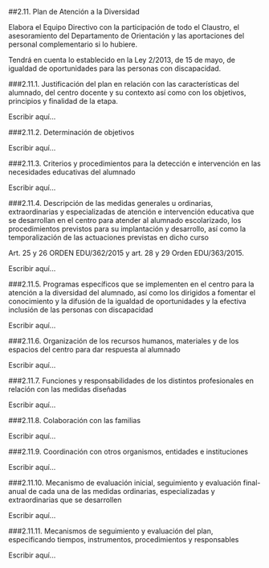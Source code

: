 ##2.11. Plan de Atención a la Diversidad

Elabora el Equipo Directivo con la participación de todo el Claustro, el asesoramiento del Departamento de Orientación y las aportaciones del personal complementario si lo hubiere.

Tendrá en cuenta lo establecido en la Ley 2/2013, de 15 de mayo, de igualdad de oportunidades para las personas con discapacidad.

###2.11.1. Justificación del plan en relación con las características del alumnado, del centro docente y su contexto así como con los objetivos, principios y finalidad de la etapa.

Escribir aquí...

###2.11.2. Determinación de objetivos

Escribir aquí...

###2.11.3. Criterios y procedimientos para la detección e intervención en las necesidades educativas del alumnado

Escribir aquí...

###2.11.4. Descripción de las medidas generales u ordinarias, extraordinarias y especializadas de atención e intervención educativa que se desarrollan en el centro para atender al alumnado escolarizado, los procedimientos previstos para su implantación y desarrollo, así como la temporalización de las actuaciones previstas en dicho curso

Art. 25 y 26 ORDEN EDU/362/2015 y art. 28 y 29 Orden EDU/363/2015.

Escribir aquí...

###2.11.5. Programas específicos que se implementen en el centro para la atención a la diversidad del alumnado, así como los dirigidos a fomentar el conocimiento y la difusión de la igualdad de oportunidades y la efectiva inclusión de las personas con discapacidad

Escribir aquí...

###2.11.6. Organización de los recursos humanos, materiales y de los espacios del centro para dar respuesta al alumnado

Escribir aquí...

###2.11.7. Funciones y responsabilidades de los distintos profesionales en relación con las medidas diseñadas

Escribir aquí...

###2.11.8. Colaboración con las familias

Escribir aquí...

###2.11.9. Coordinación con otros organismos, entidades e instituciones

Escribir aquí...

###2.11.10. Mecanismo de evaluación inicial, seguimiento y evaluación final-anual de cada una de las medidas ordinarias, especializadas y extraordinarias que se desarrollen

Escribir aquí...

###2.11.11. Mecanismos de seguimiento y evaluación del plan, especificando tiempos, instrumentos, procedimientos y responsables

Escribir aquí...





